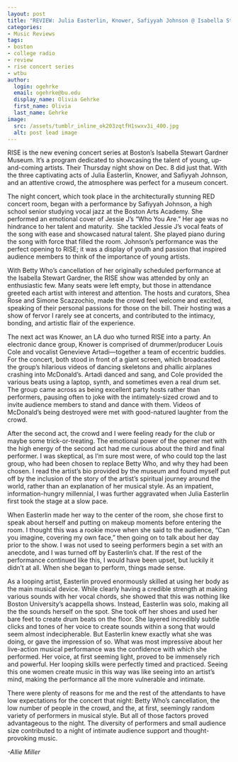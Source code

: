 ```yaml
---
layout: post
title: "REVIEW: Julia Easterlin, Knower, Safiyyah Johnson @ Isabella Stewart Gardner Museum"
categories:
- Music Reviews
tags:
- boston
- college radio
- review
- rise concert series
- wtbu
author:
  login: ogehrke
  email: ogehrke@bu.edu
  display_name: Olivia Gehrke
  first_name: Olivia
  last_name: Gehrke
image:
  src: /assets/tumblr_inline_ok203zqtfH1swxv3i_400.jpg
  alt: post lead image
---
```



RISE is the new evening concert series at Boston’s Isabella Stewart Gardner Museum. It’s a program dedicated to showcasing the talent of young, up-and-coming artists. Their Thursday night show on Dec. 8 did just that. With the three captivating acts of Julia Easterlin, Knower, and Safiyyah Johnson, and an attentive crowd, the atmosphere was perfect for a museum concert.

The night concert, which took place in the architecturally stunning RED concert room, began with a performance by Safiyyah Johnson, a high school senior studying vocal jazz at the Boston Arts Academy. She performed an emotional cover of Jessie J’s “Who You Are.” Her age was no hindrance to her talent and maturity.  She tackled Jessie J’s vocal feats of the song with ease and showcased natural talent. She played piano during the song with force that filled the room. Johnson’s performance was the perfect opening to RISE; it was a display of youth and passion that inspired audience members to think of the importance of young artists.

With Betty Who’s cancellation of her originally scheduled performance at the Isabella Stewart Gardner, the RISE show was attended by only an enthusiastic few. Many seats were left empty, but those in attendance greeted each artist with interest and attention. The hosts and curators, Shea Rose and Simone Scazzochio, made the crowd feel welcome and excited, speaking of their personal passions for those on the bill. Their hosting was a show of fervor I rarely see at concerts, and contributed to the intimacy, bonding, and artistic flair of the experience.

The next act was Knower, an LA duo who turned RISE into a party. An electronic dance group, Knower is comprised of drummer/producer Louis Cole and vocalist Genevieve Artadi—together a team of eccentric buddies. For the concert, both stood in front of a giant screen, which broadcasted the group’s hilarious videos of dancing skeletons and phallic airplanes crashing into McDonald’s. Artadi danced and sang, and Cole provided the various beats using a laptop, synth, and sometimes even a real drum set. The group came across as being excellent party hosts rather than performers, pausing often to joke with the intimately-sized crowd and to invite audience members to stand and dance with them. Videos of McDonald’s being destroyed were met with good-natured laughter from the crowd.

After the second act, the crowd and I were feeling ready for the club or maybe some trick-or-treating. The emotional power of the opener met with the high energy of the second act had me curious about the third and final performer. I was skeptical, as I’m sure most were, of who could top the last group, who had been chosen to replace Betty Who, and why they had been chosen. I read the artist’s bio provided by the museum and found myself put off by the inclusion of the story of the artist’s spiritual journey around the world, rather than an explanation of her musical style. As an impatient, information-hungry millennial, I was further aggravated when Julia Easterlin first took the stage at a slow pace.

When Easterlin made her way to the center of the room, she chose first to speak about herself and putting on makeup moments before entering the room. I thought this was a rookie move when she said to the audience, “Can you imagine, covering my own face,” then going on to talk about her day prior to the show. I was not used to seeing performers begin a set with an anecdote, and I was turned off by Easterlin’s chat. If the rest of the performance continued like this, I would have been upset, but luckily it didn’t at all. When she began to perform, things made sense.

As a looping artist, Easterlin proved enormously skilled at using her body as the main musical device. While clearly having a credible strength at making various sounds with her vocal chords, she showed that this was nothing like Boston University’s acappella shows. Instead, Easterlin was solo, making all the the sounds herself on the spot. She took off her shoes and used her bare feet to create drum beats on the floor. She layered incredibly subtle clicks and tones of her voice to create sounds within a song that would seem almost indecipherable. But Easterlin knew exactly what she was doing, or gave the impression of so. What was most impressive about her live-action musical performance was the confidence with which she performed. Her voice, at first seeming light, proved to be immensely rich and powerful. Her looping skills were perfectly timed and practiced. Seeing this one women create music in this way was like seeing into an artist’s mind, making the performance all the more vulnerable and intimate.

There were plenty of reasons for me and the rest of the attendants to have low expectations for the concert that night: Betty Who’s cancellation, the low number of people in the crowd, and the, at first, seemingly random variety of performers in musical style. But all of those factors proved advantageous to the night. The diversity of performers and small audience size contributed to a night of intimate audience support and thought-provoking music.

_\-Allie Miller_